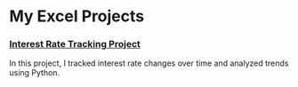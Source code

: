 # My Excel Projects

### [Interest Rate Tracking Project](InterestRateTrackingProject.md)
In this project, I tracked interest rate changes over time and analyzed trends using Python.


